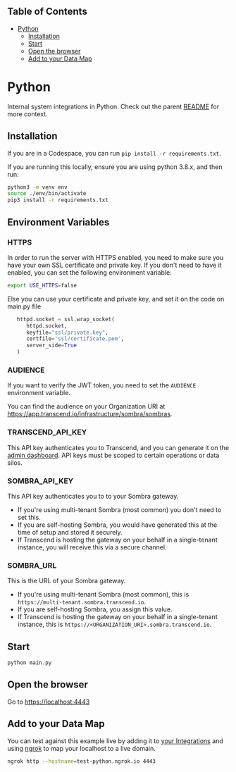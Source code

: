 <!-- START doctoc generated TOC please keep comment here to allow auto update -->
<!-- DON'T EDIT THIS SECTION, INSTEAD RE-RUN doctoc TO UPDATE -->

## Table of Contents

- [Python](#python)
  - [Installation](#installation)
  - [Start](#start)
  - [Open the browser](#open-the-browser)
  - [Add to your Data Map](#add-to-your-data-map)

<!-- END doctoc generated TOC please keep comment here to allow auto update -->

# Python

Internal system integrations in Python. Check out the parent [README](../README.md) for more context.

## Installation

If you are in a Codespace, you can run `pip install -r requirements.txt`.

If you are running this locally, ensure you are using python 3.8.x, and then run:

```sh
python3 -m venv env
source ./env/bin/activate
pip3 install -r requirements.txt
```
## Environment Variables
### HTTPS

In order to run the server with HTTPS enabled, you need to make sure you have your own SSL certificate and private key. If you don't need to have it enabled, you can set the following environment variable:

```sh
export USE_HTTPS=false
```

Else you can use your certificate and private key, and set it on the code on main.py file

```python
   httpd.socket = ssl.wrap_socket(
      httpd.socket,
      keyfile="ssl/private.key",
      certfile='ssl/certificate.pem',
      server_side=True
   )
```

### AUDIENCE

If you want to verify the JWT token, you need to set the `AUDIENCE` environment variable.

You can find the audience on your Organization URI at https://app.transcend.io/infrastructure/sombra/sombras.

### TRANSCEND_API_KEY

This API key authenticates you to Transcend, and you can generate it on the [admin dashboard](https://app.transcend.io/settings#Developer).
API keys must be scoped to certain operations or data silos.

### SOMBRA_API_KEY

This API key authenticates you to to your Sombra gateway.

- If you're using multi-tenant Sombra (most common) you don't need to set this.
- If you are self-hosting Sombra, you would have generated this at the time of setup and stored it securely.
- If Transcend is hosting the gateway on your behalf in a single-tenant instance, you will receive this via a secure channel.

### SOMBRA_URL

This is the URL of your Sombra gateway.

- If you're using multi-tenant Sombra (most common), this is `https://multi-tenant.sombra.transcend.io`.
- If you are self-hosting Sombra, you assign this value.
- If Transcend is hosting the gateway on your behalf in a single-tenant instance, this is `https://<ORGANIZATION_URI>.sombra.transcend.io`.
## Start

```sh
python main.py
```

## Open the browser

Go to [https://localhost:4443](https://localhost:4443)

## Add to your Data Map

You can test against this example live by adding it to [your Integrations](https://app.transcend.io/infrastructure/integrations/new?integrationName=server) and using [ngrok](https://ngrok.com/) to map your localhost to a live domain.


```sh
ngrok http --hostname=test-python.ngrok.io 4443
```
